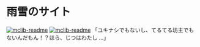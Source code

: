 雨雪のサイト
=====
[![mclib-readme](https://img.shields.io/badge/html-5-blue.svg?style=flat-square)](http://iamyukino.cn/) [![mclib-readme](https://img.shields.io/badge/license-GPL-orange.svg?style=flat-square)](https://github.com/iamyukino/iamyukino.cn/blob/main/LICENSE)
「ユキナシでもないし、てるてる坊主でもないんだもん！？ほら、じつはわたし ...」